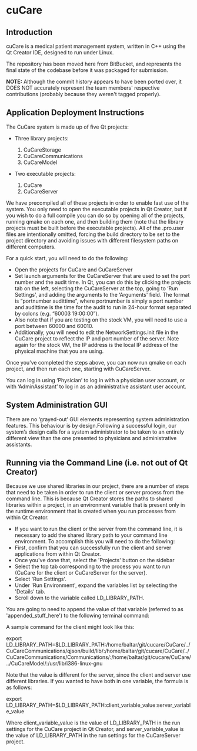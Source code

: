cuCare
======

Introduction
------

cuCare is a medical patient management system, written in C++ using the Qt Creator IDE, designed to run under Linux.

The repository has been moved here from BitBucket, and represents the final state of the codebase before it was packaged for submission.

__NOTE:__ Although the commit history appears to have been ported over, it DOES NOT accurately represent the team members' respective contributions (probably because they weren't tagged properly).

Application Deployment Instructions
------

The CuCare system is made up of five Qt projects:
- Three library projects:
  1.	CuCareStorage
  2.	CuCareCommunications
  3.	CuCareModel

- Two executable projects:
  1.	CuCare
  2.	CuCareServer

We have precompiled all of these projects in order to enable fast use of the system.  You only need to open the executable projects in Qt Creator, but if you wish to do a full compile you can do so by opening all of the projects, running qmake on each one, and then building them (note that the library projects must be built before the executable projects).  All of the .pro.user files are intentionally omitted, forcing the build directory to be set to the project directory and avoiding issues with different filesystem paths on different computers.

For a quick start, you will need to do the following:

-	Open the projects for CuCare and CuCareServer
-	Set launch arguments for the CuCareServer that are used to set the port number and the audit time.  In Qt, you can do this by clicking the projects tab on the left, selecting the CuCareServer at the top, going to ‘Run Settings’, and adding the arguments to the ‘Arguments' field.  The format is “portnumber audittime”, where portnumber is simply a port number and audittime is the time for the audit to run in 24-hour format separated by colons (e.g. “60003 19:00:00”).
-	Also note that if you are testing on the stock VM, you will need to use a port between 60000 and 60010.
-	Additionally, you will need to edit the NetworkSettings.init file in the CuCare project to reflect the IP and port number of the server.  Note again for the stock VM, the IP address is the local IP address of the physical machine that you are using.

Once you’ve completed the steps above, you can now run qmake on each project, and then run each one, starting with CuCareServer.

You can log in using ‘Physician’ to log in with a physician user account, or with ‘AdminAssistant’ to log in as an administrative assistant user account.

System Administration GUI
------

There are no ‘grayed-out’ GUI elements representing system administration features. This behaviour is by design.Following a successful login, our system’s design calls for a system administrator to be taken to an entirely different view than the one presented to physicians and administrative assistants.

Running via the Command Line (i.e. not out of Qt Creator)
------

Because we use shared libraries in our project, there are a number of steps that need to be taken in order to run the client or server process from the command line.  This is because Qt Creator stores the paths to shared libraries within a project, in an environment variable that is present only in the runtime environment that is created when you run processes from within Qt Creator.

- If you want to run the client or the server from the command line, it is necessary to add the shared library path to your command line environment.  To accomplish this you will need to do the following:
- First, confirm that you can successfully run the client  and server applications from within Qt Creator.
- Once you've done that, select the 'Projects' button on the sidebar
- Select the top tab corresponding to the process you want to run (CuCare for the client or CuCareServer for the server).
- Select 'Run Settings'.
- Under 'Run Environment', expand the variables list by selecting the 'Details' tab.
- Scroll down to the variable called LD_LIBRARY_PATH.

You are going to need to append the value of that variable (referred to as 'appended_stuff_here') to the following terminal command:

<export LD_LIBRARY_PATH=$LD_LIBRARY_PATH:appended_stuff_here>

A sample command for the client might look like this:

export LD_LIBRARY_PATH=$LD_LIBRARY_PATH:/home/baltar/git/cucare/CuCare/../CuCareCommunications/qjson/build/lib/:/home/baltar/git/cucare/CuCare/../CuCareCommunications/Communications/:/home/baltar/git/cucare/CuCare/../CuCareModel/:/usr/lib/i386-linux-gnu

Note that the value is different for the server, since the client and server use different libraries.  If you wanted to have both in one variable, the formula is as follows:

export LD_LIBRARY_PATH=$LD_LIBRARY_PATH:client_variable_value:server_variable_value

Where client_variable_value is the value of LD_LIBRARY_PATH in the run settings for the CuCare project in Qt Creator, and server_variable_value is the value of LD_LIBRARY_PATH in the run settings for the CuCareServer project.
